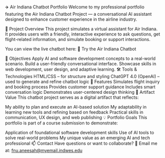 ✈️ Air Indiana Chatbot Portfolio
Welcome to my professional portfolio featuring the Air Indiana Chatbot Project — a conversational AI assistant designed to enhance customer experience in the airline industry.

📌 Project Overview
This project simulates a virtual assistant for Air Indiana. It provides users with a friendly, interactive experience to ask questions, get flight-related information, and simulate booking or support interactions.

You can view the live chatbot here:
🔗 Try the Air Indiana Chatbot

🧠 Objectives
Apply AI and software development concepts to a real-world scenario.
Build a user-friendly conversational interface.
Showcase skills in web development, user design, and adaptive learning.
🛠️ Tools & Technologies
HTML/CSS – for structure and styling
ChatGPT 4.0 (OpenAI) – used to generate and refine chatbot logic
🚀 Features
Simulates flight inquiry and booking process
Provides customer support guidance
Includes smart conversation logic
Demonstrates user-centered design thinking
📝 Artifact Value
This chatbot project serves as a digital artifact that reflects:

My ability to plan and execute an AI-based solution
My adaptability in learning new tools and refining based on feedback
Practical skills in communication, UX design, and web publishing
💡 Portfolio Goals
This portfolio is part of a course submission to demonstrate:

Application of foundational software development skills
Use of AI tools to solve real-world problems
My unique value as an emerging AI and tech professional
📫 Contact
Have questions or want to collaborate?
📧 Email me at: fnu.aneesah@myemail.indwes.edu

